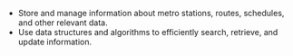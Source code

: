 - Store and manage information about metro stations, routes, schedules, and other relevant data.
- Use data structures and algorithms to efficiently search, retrieve, and update information.

